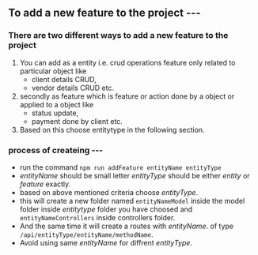 ## To add a new feature to the project ---

### There are two different ways to add a new feature to the project

1. You can add as a entity i.e. crud operations feature only related to particular object like
   - client details CRUD,
   - vendor details CRUD etc.
2. secondly as feature which is feature or action done by a object or applied to a object like
   - status update,
   - payment done by client etc.
3. Based on this choose entitytype in the following section.

### process of createing ---

- run the command `npm run addFeature entityName entityType`
- _entityName_ should be small letter _entityType_ should be either _entity_ or _feature_ exactly.
- based on above mentioned criteria choose _entityType_.
- this will create a new folder named `entityNameModel` inside the model folder inside _entitytype_ folder you have choosed and `entityNameControllers` inside controllers folder.
- And the same time it will create a routes with _entityName_. of type `/api/entityType/entityName/methodName`.
- Avoid using same _entityName_ for diffrent _entityType_.
